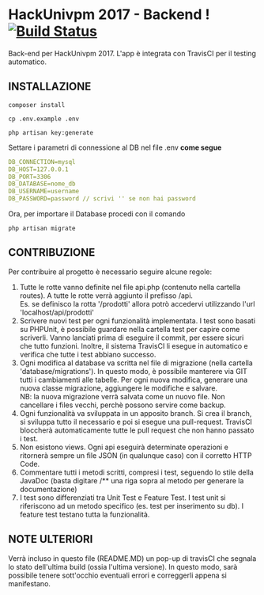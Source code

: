 # HackUnivpm 2017 - Backend !<a href="https://travis-ci.com/andreacivita/hackunivpm-backend"><img src="https://travis-ci.com/andreacivita/hackunivpm-backend.svg?token=7Kxp6k8HEGz25QNrCnW3&branch=master" alt="Build Status"></a>

Back-end per HackUnivpm 2017. L'app è integrata con TravisCI per il testing automatico.

## INSTALLAZIONE

```
composer install

cp .env.example .env

php artisan key:generate

```
Settare i parametri di connessione al DB nel file .env **come segue**

```YAML
DB_CONNECTION=mysql
DB_HOST=127.0.0.1
DB_PORT=3306
DB_DATABASE=nome_db
DB_USERNAME=username
DB_PASSWORD=password // scrivi '' se non hai password
```

Ora, per importare il Database procedi con il comando

```
php artisan migrate
```

## CONTRIBUZIONE

Per contribuire al progetto è necessario seguire alcune regole:

1. Tutte le rotte vanno definite nel file api.php (contenuto nella cartella routes). A tutte le rotte verrà aggiunto il prefisso /api.     <br>Es. se definisco la rotta '/prodotti' allora potrò accedervi utilizzando l'url 'localhost/api/prodotti'
2. Scrivere nuovi test per ogni funzionalità implementata. I test sono basati su PHPUnit, è possibile guardare nella cartella test per capire come scriverli. Vanno lanciati prima di eseguire il commit, per essere sicuri che tutto funzioni. Inoltre, il sistema TravisCI li esegue in automatico e verifica che tutte i test abbiano successo.
3. Ogni modifica al database va scritta nel file di migrazione (nella cartella 'database/migrations'). In questo modo, è possibile manterere via GIT tutti i cambiamenti alle tabelle. Per ogni nuova modifica, generare una nuova classe migrazione, aggiungere le modifiche e salvare. <br> NB: la nuova migrazione verrà salvata come un nuovo file. Non cancellare i files vecchi, perchè possono servire come backup.
4. Ogni funzionalità va sviluppata in un apposito branch. Si crea il branch, si sviluppa tutto il necessario e poi si esegue una pull-request. TravisCI bloccherà automaticamente tutte le pull request che non hanno passato i test.
5. Non esistono views. Ogni api eseguirà determinate operazioni e ritornerà sempre un file JSON (in qualunque caso) con il corretto HTTP Code.
6. Commentare tutti i metodi scritti, compresi i test, seguendo lo stile della JavaDoc (basta digitare /** una riga sopra al metodo per generare la documentazione)
7. I test sono differenziati tra Unit Test e Feature Test. I test unit si riferiscono ad un metodo specifico (es. test per inserimento su db). I feature test testano tutta la funzionalità.

## NOTE ULTERIORI

Verrà incluso in questo file (README.MD) un pop-up di travisCI che segnala lo stato dell'ultima build (ossia l'ultima versione). In questo modo, sarà possibile tenere sott'occhio eventuali errori e correggerli appena si manifestano. <br>
